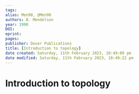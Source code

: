```yaml
---
tags: 
alias: Men90, @Men90
authors: B. Mendelson
year: 1990
DOI: 
eprint: 
pages: 
publisher: Dover Publications
title: [Introduction to topology]
date created: Saturday, 11th February 2023, 10:49:09 pm
date modified: Saturday, 11th February 2023, 10:49:22 pm
---
```


# Introduction to topology


